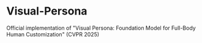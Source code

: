 # Visual-Persona
Official implementation of "Visual Persona: Foundation Model for Full-Body Human Customization" (CVPR 2025)
